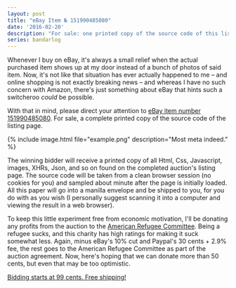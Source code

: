 ```yaml
---
layout: post
title: "eBay Item № 151990485080"
date: '2016-02-20'
description: "For sale: one printed copy of the source code of this listing's page"
series: bandarlog
---
```


Whenever I buy on eBay, it's always a small relief when the actual purchased item shows up at my door instead of a bunch of photos of said item. Now, it's not like that situation has ever actually happened to me – and online shopping is not exactly breaking news – and whereas I have no such concern with Amazon, there's just something about eBay that hints such a switcheroo *could* be possible.

With that in mind, please direct your attention to [eBay item number 151990485080][listing]. For sale, a complete printed copy of the source code of the listing page.

{% include image.html file="example.png" description="Most meta indeed." %} 

The winning bidder will receive a printed copy of all Html, Css, Javascript, images, XHRs, Json, and so on found on the completed auction's listing page. The source code will be taken from a clean browser session (no cookies for you) and sampled about minute after the page is initially loaded. All this paper will go into a manilla envelope and be shipped to you, for you do with as you wish (I personally suggest scanning it into a computer and viewing the result in a web browser).

To keep this little experiment free from economic motivation, I'll be donating any profits from the auction to the [American Refugee Committee][arc]. Being a refugee sucks, and this charity has high ratings for making it suck somewhat less. Again, minus eBay's 10% cut and Paypal's 30 cents + 2.9% fee, the rest goes to the American Refugee Committee as part of the auction agreement. Now, here's hoping that we can donate more than 50 cents, but even that may be too optimistic.

[Bidding starts at 99 cents. Free shipping!][listing]



[arc]: http://www.arcrelief.org/
[listing]: http://www.ebay.com/itm/-/151990485080



